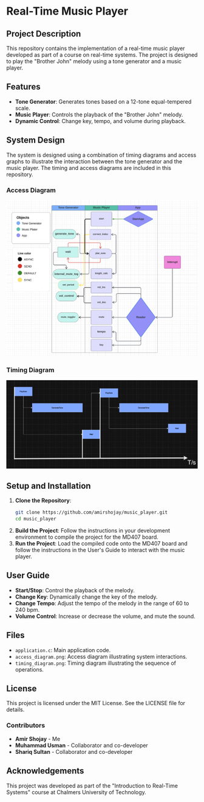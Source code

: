 # Real-Time Music Player

## Project Description
This repository contains the implementation of a real-time music player developed as part of a course on real-time systems. The project is designed to play the "Brother John" melody using a tone generator and a music player.

## Features
- **Tone Generator**: Generates tones based on a 12-tone equal-tempered scale.
- **Music Player**: Controls the playback of the "Brother John" melody.
- **Dynamic Control**: Change key, tempo, and volume during playback.

## System Design
The system is designed using a combination of timing diagrams and access graphs to illustrate the interaction between the tone generator and the music player. The timing and access diagrams are included in this repository.

### Access Diagram
![Access Diagram](access_diagram.png)

### Timing Diagram
![Timing Diagram](timing_diagram.png)

## Setup and Installation
1. **Clone the Repository**:
    ```bash
    git clone https://github.com/amirshojay/music_player.git
    cd music_player
    ```
2. **Build the Project**: Follow the instructions in your development environment to compile the project for the MD407 board.
3. **Run the Project**: Load the compiled code onto the MD407 board and follow the instructions in the User's Guide to interact with the music player.

## User Guide
- **Start/Stop**: Control the playback of the melody.
- **Change Key**: Dynamically change the key of the melody.
- **Change Tempo**: Adjust the tempo of the melody in the range of 60 to 240 bpm.
- **Volume Control**: Increase or decrease the volume, and mute the sound.

## Files
- `application.c`: Main application code.
- `access_diagram.png`: Access diagram illustrating system interactions.
- `timing_diagram.png`: Timing diagram illustrating the sequence of operations.

## License
This project is licensed under the MIT License. See the LICENSE file for details.

### Contributors
- **Amir Shojay** - Me
- **Muhammad Usman** - Collaborator and co-developer
- **Shariq Sultan** - Collaborator and co-developer


## Acknowledgements
This project was developed as part of the "Introduction to Real-Time Systems" course at Chalmers University of Technology.

